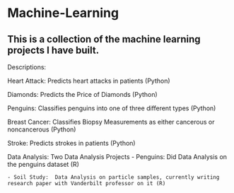 # Machine-Learning
This is a collection of the machine learning projects I have built.
-------------------------------------------------------------------
Descriptions:

Heart Attack:  Predicts heart attacks in patients (Python)

Diamonds:  Predicts the Price of Diamonds (Python)

Penguins:  Classifies penguins into one of three different types (Python)

Breast Cancer:  Classifies Biopsy Measurements as either cancerous or noncancerous (Python)

Stroke:  Predicts strokes in patients (Python)

Data Analysis:  Two Data Analysis Projects
    - Penguins:  Did Data Analysis on the penguins dataset (R)
    
    - Soil Study:  Data Analysis on particle samples, currently writing research paper with Vanderbilt professor on it (R)
